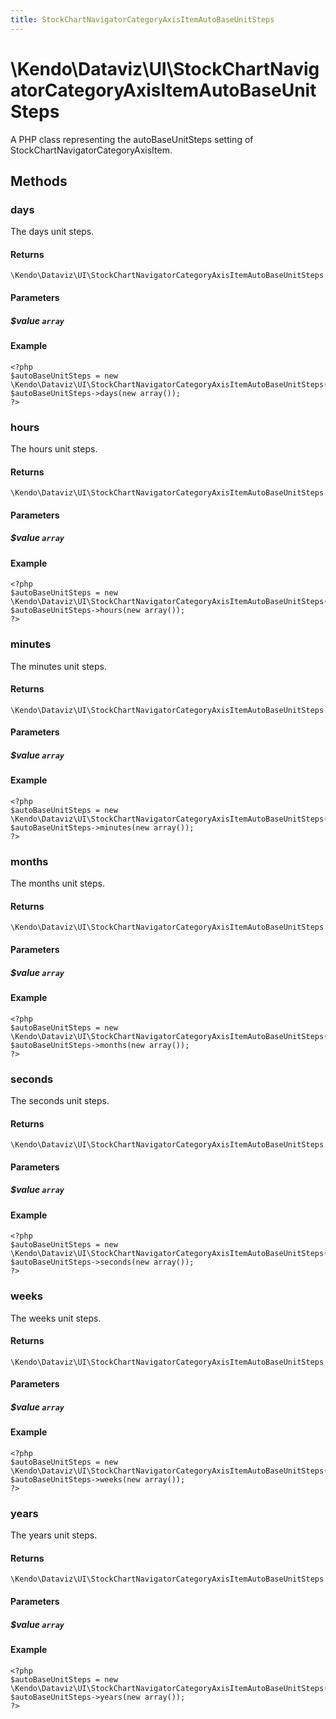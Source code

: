 ```yaml
---
title: StockChartNavigatorCategoryAxisItemAutoBaseUnitSteps
---
```


# \Kendo\Dataviz\UI\StockChartNavigatorCategoryAxisItemAutoBaseUnitSteps

A PHP class representing the autoBaseUnitSteps setting of StockChartNavigatorCategoryAxisItem.


## Methods

### days
The days unit steps.

#### Returns
`\Kendo\Dataviz\UI\StockChartNavigatorCategoryAxisItemAutoBaseUnitSteps`

#### Parameters

##### $value `array`



#### Example 
    <?php
    $autoBaseUnitSteps = new \Kendo\Dataviz\UI\StockChartNavigatorCategoryAxisItemAutoBaseUnitSteps();
    $autoBaseUnitSteps->days(new array());
    ?>

### hours
The hours unit steps.

#### Returns
`\Kendo\Dataviz\UI\StockChartNavigatorCategoryAxisItemAutoBaseUnitSteps`

#### Parameters

##### $value `array`



#### Example 
    <?php
    $autoBaseUnitSteps = new \Kendo\Dataviz\UI\StockChartNavigatorCategoryAxisItemAutoBaseUnitSteps();
    $autoBaseUnitSteps->hours(new array());
    ?>

### minutes
The minutes unit steps.

#### Returns
`\Kendo\Dataviz\UI\StockChartNavigatorCategoryAxisItemAutoBaseUnitSteps`

#### Parameters

##### $value `array`



#### Example 
    <?php
    $autoBaseUnitSteps = new \Kendo\Dataviz\UI\StockChartNavigatorCategoryAxisItemAutoBaseUnitSteps();
    $autoBaseUnitSteps->minutes(new array());
    ?>

### months
The months unit steps.

#### Returns
`\Kendo\Dataviz\UI\StockChartNavigatorCategoryAxisItemAutoBaseUnitSteps`

#### Parameters

##### $value `array`



#### Example 
    <?php
    $autoBaseUnitSteps = new \Kendo\Dataviz\UI\StockChartNavigatorCategoryAxisItemAutoBaseUnitSteps();
    $autoBaseUnitSteps->months(new array());
    ?>

### seconds
The seconds unit steps.

#### Returns
`\Kendo\Dataviz\UI\StockChartNavigatorCategoryAxisItemAutoBaseUnitSteps`

#### Parameters

##### $value `array`



#### Example 
    <?php
    $autoBaseUnitSteps = new \Kendo\Dataviz\UI\StockChartNavigatorCategoryAxisItemAutoBaseUnitSteps();
    $autoBaseUnitSteps->seconds(new array());
    ?>

### weeks
The weeks unit steps.

#### Returns
`\Kendo\Dataviz\UI\StockChartNavigatorCategoryAxisItemAutoBaseUnitSteps`

#### Parameters

##### $value `array`



#### Example 
    <?php
    $autoBaseUnitSteps = new \Kendo\Dataviz\UI\StockChartNavigatorCategoryAxisItemAutoBaseUnitSteps();
    $autoBaseUnitSteps->weeks(new array());
    ?>

### years
The years unit steps.

#### Returns
`\Kendo\Dataviz\UI\StockChartNavigatorCategoryAxisItemAutoBaseUnitSteps`

#### Parameters

##### $value `array`



#### Example 
    <?php
    $autoBaseUnitSteps = new \Kendo\Dataviz\UI\StockChartNavigatorCategoryAxisItemAutoBaseUnitSteps();
    $autoBaseUnitSteps->years(new array());
    ?>

